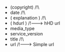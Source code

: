 - (copyright)                   /!\
- date                          /!\
- ( explanation )               /!\
- ( hdurl )                     /!\---> hHD url
- media_type
- service_version
- title                         /!\
- url                           /!\---> Simple url